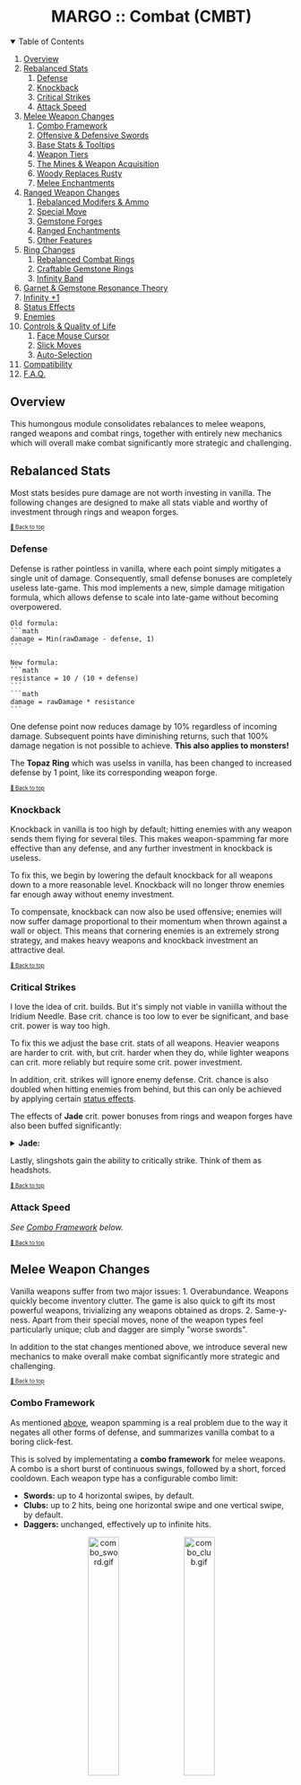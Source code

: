 ﻿<div align="center">

# MARGO :: Combat (CMBT)

</div>

<!-- TABLE OF CONTENTS -->
<details open="open" align="left">
<summary>Table of Contents</summary>
<ol>
	<li><a href="#overview">Overview</a></li>
	<li>
		<a href="#rebalanced-stats">Rebalanced Stats</a>
		<ol>
			<li><a href="#defense">Defense</a></li>
			<li><a href="#knockback">Knockback</a></li>
			<li><a href="#critical-strikes">Critical Strikes</a></li>
			<li><a href="#attack-speed">Attack Speed</a></li>
		</ol>
	</li>
	<li>
		<a href="#melee-weapon-changes">Melee Weapon Changes</a>
		<ol>
			<li><a href="#combo-framework">Combo Framework</a></li>
			<li><a href="#offensive--defensive-swords">Offensive & Defensive Swords</a></li>
			<li><a href="#base-stats--tooltips">Base Stats & Tooltips</a></li>
			<li><a href="#weapon-tiers">Weapon Tiers</a></li>
			<li><a href="#the-mines--weapon-acquisition">The Mines & Weapon Acquisition</a></li>
			<li><a href="#woody-replaces-rusty">Woody Replaces Rusty</a></li>
			<li><a href="#melee-enchantments">Melee Enchantments</a></li>
		</ol>
	</li>
	<li>
		<a href="#ranged-weapon-changes">Ranged Weapon Changes</a>
		<ol>
			<li><a href="#rebalanced-modifiers--ammo">Rebalanced Modifers & Ammo</a></li>
			<li><a href="#special-move">Special Move</a></li>
			<li><a href="#gemstone-forges">Gemstone Forges</a></li>
			<li><a href="#ranged-enchantments">Ranged Enchantments</a></li>
			<li><a href="#other-features">Other Features</a></li>
		</ol>
	</li>
	<li><a href="#ring-changes">Ring Changes</a>
		<ol>
			<li><a href="#rebalanced-combat-rings">Rebalanced Combat Rings</a></li>
			<li><a href="#craftable-gemstone-rings">Craftable Gemstone Rings</a></li>
			<li><a href="#infinity-band">Infinity Band</a></li>
		</ol>
	</li>
	<li><a href="#garnet--gemstone-resonance-theory">Garnet & Gemstone Resonance Theory</a></li>
	<li><a href="#infinity-1">Infinity +1</a></li>
	<li><a href="#status-effects">Status Effects</a></li>
	<li><a href="#enemies">Enemies</a></li>
	<li><a href="#controls--quality-of-life">Controls & Quality of Life</a>
		<ol>
			<li><a href="#face-mouse-cursor">Face Mouse Cursor</a></li>
			<li><a href="#slic-moves">Slick Moves</a></li>
			<li><a href="#auto-selection">Auto-Selection</a></li>
		</ol>
	</li>
	<li><a href="#compatibility">Compatibility</a></li>
	<li><a href="#faq">F.A.Q.</a></li>
</ol>
</details>

## Overview

This humongous module consolidates rebalances to melee weapons, ranged weapons and combat rings, together with entirely new mechanics which will overall make combat significantly more strategic and challenging.

## Rebalanced Stats

Most stats besides pure damage are not worth investing in vanilla. The following changes are designed to make all stats viable and worthy of investment through rings and weapon forges.

<sup><sup>[🔼 Back to top](#margo--combat-cmbt)</sup></sup>

### Defense

Defense is rather pointless in vanilla, where each point simply mitigates a single unit of damage. Consequently, small defense bonuses are completely useless late-game. This mod implements a new, simple damage mitigation formula, which allows defense to scale into late-game without becoming overpowered.

	Old formula:
	```math
	damage = Min(rawDamage - defense, 1)
	```

	New formula:
	```math
	resistance = 10 / (10 + defense)
	```
	```math
	damage = rawDamage * resistance
	```

One defense point now reduces damage by 10% regardless of incoming damage. Subsequent points have diminishing returns, such that 100% damage negation is not possible to achieve. **This also applies to monsters!**

The **Topaz Ring** which was uselss in vanilla, has been changed to increased defense by 1 point, like its corresponding weapon forge.

<sup><sup>[🔼 Back to top](#margo--combat-cmbt)</sup></sup>

### Knockback

Knockback in vanilla is too high by default; hitting enemies with any weapon sends them flying for several tiles. This makes weapon-spamming far more effective than any defense, and any further investment in knockback is useless.

To fix this, we begin by lowering the default knockback for all weapons down to a more reasonable level. Knockback will no longer throw enemies far enough away without enemy investment.

To compensate, knockback can now also be used offensive; enemies will now suffer damage proportional to their momentum when thrown against a wall or object. This means that cornering enemies is an extremely strong strategy, and makes heavy weapons and knockback investment an attractive deal.

<sup><sup>[🔼 Back to top](#margo--combat-cmbt)</sup></sup>

### Critical Strikes

I love the idea of crit. builds. But it's simply not viable in vaniilla without the Iridium Needle. Base crit. chance is too low to ever be significant, and base crit. power is way too high.

To fix this we adjust the base crit. stats of all weapons. Heavier weapons are harder to crit. with, but crit. harder when they do, while lighter weapons can crit. more reliably but require some crit. power investment.

In addition, crit. strikes will ignore enemy defense. Crit. chance is also doubled when hitting enemies from behind, but this can only be achieved by applying certain [status effects](#status-effects).

The effects of **Jade** crit. power bonuses from rings and weapon forges have also been buffed significantly:

<details>
<summary><b>Jade:</b></summary>

**+10% -> +50% crit. power.**

<font size="2">A 10% boost to crit. power is a 10% damage boost that *only* applies to crits. To put that in perspective, only when the player has 100% crit. chance then they will receive an overall 10% boost to damage. It should be clear that this is complete garbage next to a Ruby Ring, which straight up grants a 10% boost to damage, *all the time*. At 50% crit. power, the Jade Ring becomes a better choice than the Ruby Ring if the player has at least 20% crit. chance, which should be attainable by any weapon type given an appropriate build. Above that threshold, Jade Rings become even stronger.</font>
</details>

Lastly, slingshots gain the ability to critically strike. Think of them as headshots.

<sup><sup>[🔼 Back to top](#margo--combat-cmbt)</sup></sup>

### Attack Speed

*See [Combo Framework](#combo-framework) below.*

<sup><sup>[🔼 Back to top](#margo--combat-cmbt)</sup></sup>

## Melee Weapon Changes

Vanilla weapons suffer from two major issues:
	1. Overabundance. Weapons quickly become inventory clutter. The game is also quick to gift its most powerful weapons, trivializing any weapons obtained as drops.
	2. Same-y-ness. Apart from their special moves, none of the weapon types feel particularly unique; club and dagger are simply "worse swords".

In addition to the stat changes mentioned above, we introduce several new mechanics to make overall make combat significantly more strategic and challenging.

<sup><sup>[🔼 Back to top](#margo--combat-cmbt)</sup></sup>

### Combo Framework

As mentioned [above](#knockback), weapon spamming is a real problem due to the way it negates all other forms of defense, and summarizes vanilla combat to a boring click-fest.

This is solved by implementating a **combo framework** for melee weapons. A combo is a short burst of continuous swings, followed by a short, forced cooldown. Each weapon type has a configurable combo limit:
	
- **Swords:** up to 4 horizontal swipes, by default.
- **Clubs:** up to 2 hits, being one horizontal swipe and one vertical swipe, by default.
- **Daggers:** unchanged, effectively up to infinite hits.

<div align="center">

<img src="https://gitlab.com/daleao/modular-overhaul/-/raw/main/resources/screenshots/combo_sword_small.gif" alt="combo_sword.gif" width="33%">
<img src="https://gitlab.com/daleao/modular-overhaul/-/raw/main/resources/screenshots/combo_club_small.gif" alt="combo_club.gif" width="33%">
</div>

To reduce the cooldown between combos you may consider investing in **Emerald** rings and weapon forges. They will also increase the speed of every single attack frame (instead of only the last one as in vanilla). This fixes the attack speed stat and makes it a worthy investment.

<sup><sup>[🔼 Back to top](#margo--combat-cmbt)</sup></sup>

### Offensive & Defensive Swords

In the vanilla game code one can find traces of an abandoned fourth weapon type: **Stabbing Swords**. This module re-implements stabbing swords into the game, splittng all vanilla swords between **offensive** and **defensive** archetypes.

Defensive swords retain the vanilla parry special move. Parry damage is changed to increase by 10% for every defense point, giving defense bonuses some extra offensive value. Note that this defensive move will be paramount to survive in between your combos!

Offensive swords, meanwhile, gain a bran new stabbing thrust move. This move allows quick repositioning while granting invincibility frames. If used while hovering over an enemy, the farmer will attempt to home in on the enemy, turning if necessary. You can always manually turn mid-dash by inputting a perpendicular directional command.

By default, the Galaxy Sword and Infinity Blade are both of the Defensive type, but you can change them into Offensive swords or back at any time, once a day, by taking them to the Sand Pillars.

For any other sword (included modded), the type can be changed by adding or removing it from the stabbing swords list in the config json (not available in GMCM).

<div align="center">

<img src="https://github.com/daleao/modular-overhaul/blob/main/resources/screenshots/stabbing_special.gif?raw=true" alt="stabbing_special.gif" width="67%">
</div>

<sup><sup>[🔼 Back to top](#margo--combat-cmbt)</sup></sup>

### Base Stats & Tooltips

Having discussed all of the stat changes, as well as the new weapon type, we can now describe the new base stats for each weapon type, designed to more clearly distinguish a playstyle for type:

- **Clubs** are heavy-hitting but unreliable. They are imprecise and sluggish, but offer the highest knockback and damage-potential, and have the widest hitbox. Their difficulty to maneuver makes them rarely hit critical strikes, but cause significant damage when they do.
- **Daggers** are quick, nimble and precise. Their hitbox is short and narrow, but can be spammed with no downtime. They are by far the easiest weapon with which to hit critical strikes, but too small to cause significant damage. With the addition of [Status Effects](#status-effects), all daggers have a chance to cause **Bleeding**.
 - **Offensive Swords** are balanced weapons. They swing faster than clubs, and in a wider area than daggers. They are otherwise unremarkable, offerring average damage, knockback, crit. chance and power.
 - **Defensive Swords** are big and heavy, which makes them suitable for personal defense, but also makes them slower. They are somewhere between a club and an offensive sword, with a slightly wider hitbox than the latter.

Along with these stat changes, weapon tooltips have also been significantly improved, offering much better clarity. Instead of a cryptic "+1" to Speed or Weight, you will now see "+10% Attack Speed" or "+10% Knockback". You may also configure the tooltips to show **absolute** or **relative** stats; the former displays straight-forward raw stats, while the latter displays percentages **based on the weapon type's base stats**. The new tooltips also display weapon forges as gemstone sockets instead of the generic vanilla "Forged x/3" text.

<div align="center">

⚠ *Note that, while this mod does not touch non vanilla weapons, they will still be affected by the newer tooltips. If you play with mods like Ridgeside Village which add new weapons, you  will notice that they have absurdly high stats. This is not a bug. Those weapons are broken by design, and I just pulled the curtains. You're welcome.* ⚠
</div>

### Weapon Tiers

Now that the weapon types have been addressed, we need to rebalance the weapons themselves. However, due to the sheer amount of weapons in vanilla, manually adjusting the damage of each one is simply not feasible. We find a better solution, inspired by MMO's and looter RPGs, by assigning all weapons to a [color-coded tier][tropes:color-coded].

<div align="center">

<font color="red"><b>❗ The following changes apply only to vanilla weapons. ❗</b></font>

<img src="https://gitlab.com/daleao/modular-overhaul/-/raw/main/Modules/Combat/resources/readme/tiers.png" alt="tiers">
</div>

<br>

All weapons up to and including the Epic tier have randomized damage, determined the moment they are dropped, and scaled to your Mine progression. This way, players can always continue to loot stronger weapons; all weapons can be useful, and no specific weapon is ever trivialized. Higher-tier weapons will tend to be stronger than lower-tiered ones, but that may not always be the case.

<div align="center">

<img src="https://gitlab.com/daleao/modular-overhaul/-/raw/main/resources/screenshots/color-coded.gif" alt="color-coded.gif" width="67%">
</div>


**Mythic** weapons are unique or extremely rare. They are usually quest rewards or very rare monster drops, and tend to carry intrinsic perks in addition to higher-than-average stats. In exchange, they cannot receive Prismatic Shard enchantments at the forge.

The known Mythic weapons are:

<div align="center">

| Weapon | Type | Effects |
| ------ | ---- | ------- |
| ![](./resources/readme/yetitooth.png) Yeti Tooth | Defense Sword | Can cause Chilled status.* |
| ![](./resources/readme/neptuneglaive.png) Neptune Glaive | Defense Sword | Like a crashing wave, deals heavy knockback. |
| ![](./resources/readme/obsidianedge.png) Obsidian Edge | Stabbing Sword | Can cause Bleeding.* |
| ![](./resources/readme/lavakatana.png) Lava Katana | Stabbing Sword | Can cause Burning.* |
| ![](./resources/readme/insecthead.png) Insect Head | Dagger | Damage depends on the number of slain bugs. |
| ![](./resources/readme/iridiumneedle.png) Iridium Needle | Dagger | Always critically strikes. |
</div>

<font size="1">\* *Status effects are explained [further below](#status-effects).*</font>

**Masterwork** weapons are relics of the Dwarven race, crafted from long-lost materials. To obtain them you will need to uncovering the **Dwarvish Blueprints**, and kindly ask [a skilled blacksmith](https://stardewvalleywiki.com/Clint) to make sense of them. Having done so, the only thing left will be hunting down the materials:

| Weapons | Description | Material | Source |
| ------- | ----------- | -------- | ------ |
| ![](./resources/readme/elven_set.png) Elven | Quick, nimble weapons enchanted with forest magic which grants them high reach and knockback. | ![](./resources/readme/elderwood.png) Elderwood | [Scavenger Hunts](../Professions) |
| ![](./resources/readme/dwarven_set.png) Dwarven | Large, bulky weapons. They grant high defense and knockback, but reduce speed. | ![](./resources/readme/dwarvenscrap.png) Dwarven Scrap Metal | Volcano Chests |
| ![](./resources/readme/dragontooth_set.png) Dragontooth | Light and sharp, granting the highest raw damage out of any weapon in the game. | ![](./resources/readme/dragontooth.png) Dragon Tooth | Volcano Chests, Dragon Skeletons |

Masterwork weapons can only be obtained if the Dwarven Legacy setting is enabled.

<div align="center">

<img src="https://gitlab.com/daleao/modular-overhaul/-/raw/main/resources/screenshots/dwarvish_crafting.gif" alt="dwarvish_crafting.gif" width="67%">
</div>

Finally, the **Legendary** tier will be explained further down in [its own section](#infinity-1).

<sup><sup>[🔼 Back to top](#margo--combat-cmbt)</sup></sup>

### The Mines & Weapon Acquisition

Having rebalanced the weapons themselves, we need to do something about how they are obtained. As we mentioned previously, the vanilla game makes it easy to stockpile fodder weapons, to the point they become nothing more than inventory clutter and a nuisance.

A new weapon should be an exciting prospect. And to acheive that, this module removes all weapons from Mine chests, instead replacing them with valuable consumables and other valuables. In order to obtain new weapons, players will have to fight for monster drops, or get lucky with breakable containers. Monster-dropped weapons are rare, but are often much stronger.

Every few Mine levels, a new tier of weapons will also become available for sale at the Adventurer's Guild. These for-sale weapons, however, have fixed and significantly weaker stats.

### Woody Replaces Rusty

So far we've solved a lot of vanilla problems. But now we reach the most egregious: the very awkward "upgrade" from the starting Rusty Sword to the Wooden Blade. Why would Marlon be mocking about with a rusty weapon anyway?

ConcernedApe originally intended for the Rusty Sword to be upgraded to the Dark Sword, then Holy Blade, and finally Galaxy Sword. In our discussion of the [legendary weapons](#infinity-1) further below we will see how this has been reimplemented a little differently. In our case, we will not need the Rusty Sword, and so it has been removed entirely, and replaced by a Wooden Blade instead.

<sup><sup>[🔼 Back to top](#margo--combat-cmbt)</sup></sup>

### Melee Enchantments

Fresh new weapons require fresh new enchantments! Vanilla enchantments have been completely replaced, hopefully providing more interesting gameplay options.

| Name      | Effect |
| --------- | -------|
| Haymaker | *Unchanged from vanilla.* |
| Blasting | Accumulates and stores half of the damage from enemy hits (before mitigation). If enough damage is accumulated, the next special move releases that damage as an explosion. |
| Bloodthirsty | Enemy takedowns recover some health proportional to the enemy's max health. Excess healing is converted into a shield for up to 20% of the player's max health, which slowly decays after not dealing or taking damage for 25s. |
| Carving | Attacks on-hit reduce enemy defense by 1 (continuing below zero). Removes the armor from Armored Bugs and de-shells Rock Crabs. |
| Cleaving | Attacks on-hit spread 60% - 20% (based on distance) of the damage to other enemies around the target. |
| Energized | Moving and attacking generates energy. When fully-energized, the next attack causes an electric discharge, dealing heavy damage in a large area. |
| Mammonite | Attacks that would leave an enemy below 10% max health immediately execute the enemy, converting the remaining health into gold. This threshold increases by 1% with each consecutive takedown, resetting when you take damage.* |
| Steadfast | Can no longer critically strike, but multiplies base damage by a factor of crit. power. |
| Wabbajack | Causes unpredictable effects.** |

<font size="1">

\* *Hard caps at 1000 HP. To prevent cheesing boss monsters from expansion mods, this is implemented as a percentage chance per hit, with the chance being near-zero close to the 1000 HP hard cap and near 100% for regular monsters.*

\** *Examples: damage or heal the enemy; decrease or increase the enemie's stats; transfigure into a different enemy, creature or any random item (note: this can spawn illegal items).*
</font>

<sup><sup>[🔼 Back to top](#margo--combat-cmbt)</sup></sup>

## Ranged Weapon Changes

Ranged weapons are actually quite strong in vanilla, mainly because ammo's deal insane damage. They are also clunky and boring, however, since ranged combat is very unidimensional.

<sup><sup>[🔼 Back to top](#margo--combat-cmbt)</sup></sup>

### Rebalanced Modifiers & Ammo

Because slingshots [can now critically strike](#critical-strikes), and considering also the addition of [two new slingshot tiers](#infinity-1), we need to tone down their base modifiers to compensate:

- The **Master Slingshot** now deals 50% more damage than the basic slingshot (instead of double). It also increases base knockback by 10%.
- The **Galaxy Slingshot** deals 100% more damage than the basic slingshot (instead of quadruple). It also increases base knockback by 20%.
- The **Infinity Slingshot** caps at 150% extra damage, and a knockback bonus of 25%.

The following ammos have also been tweaked for a bit more immersion and balance:
<details>
<summary>Coal: 15 damage >> 2 damage</summary>

Have you ever held a piece of coal? That stuff is brittle, and weaker than raw wood, so the damage has been reduced accordingly. Not that anybody uses this as ammo anyway.
</details>

<details>

<summary>Explosive Ammo: 20 damage >> 2 damage</summary>

Explosive ammo is meant to be used as a mining utility. There's no reason it should also replace your regular ammo. The explosion damage has not been changed. *Combine it with the [Rascal](../Professions) to efficiently switch between different ammo.*
</details>

The following new ammos have also been added:
- Radioactive Ore: 80 damage
- Gemstones (Ruby, Emerald, etc.): 40 damage
- Prismatic Shard: 60 damage
- Diamond: 100 damage

<sup><sup>[🔼 Back to top](#margo--combat-cmbt)</sup></sup>

### Special Move

Pressing the action button will engage gatling mode, enabling auto-fire for up to 3 seconds as long as you keep holding the action key.

<sup><sup>[🔼 Back to top](#margo--combat-cmbt)</sup></sup>

### Gemstone Forges

Gemstone forges cannot directly be applied to slingshots. But, as seen above, gemstones can be equipped as ammo, and will function as a forge while equipped, applying all corresponding effects. With the [Rascal](../Professions) profession, you may slot up to two gemstones at a time to possibly achieve a level-2 forge.

### Ranged Enchantments

It is significantly harder to create interesting ranged effects compared to melee. Still, the following new enchantments will hopefully be as attractive as the melee ones:

| Name       | Effect |
| ---------- | -------|
| Energized | Moving and shooting generates energy. When fully-energized, the next projectile carries an electric charge, which discharges dealing heavy damage when it hits an enemy. |
| Freljord | Progressively chill enemies on hit for 2 seconds, freezing after stacking 3 times. |
| Quincy | Attacks fire an energy projectile if no ammo is equipped. The projectile is stronger at lower health. Only works when enemies are nearby.* |
| Runaan | Summons two phantom copies of the fired projectile. The phantoms automatically aim at the nearest enemy after a short delay. Only works when enemies are nearby.** |

<font size="1">

\* *Quincy projectile cannot crit nor knock back enemies, but is affected by damage modifiers. Below 2/3 max health, the projectile gains a 50% damage boost, increasing to 100% when below 1/3 (the projectile will change color to reflect these improvements). If [PRFS](../Professions) is enabled and the player has the Rascal profession, Quincy projectiles can be fired even if a different ammo is equipped in the second ammo slot. If the second ammo is a Ruby gemstone, the 10% damage boost will be applied as normal. If the player also has the Desperado profession, the Quincy projectile's size will be increased proportionally by overcharge **instead of** its velocity.*

\** *Additional projectiles inherit 40% of the main projectile's damage, but 100% of its crit. chance, crit. power, knockback and overcharge.*
</font>

<sup><sup>[🔼 Back to top](#margo--combat-cmbt)</sup></sup>

### Other Features

#### Removed Grace Period

Vanilla slingshots are unable to hit enemies in close-range of the player; these shots will fly straight through them. In order to make slingshots less clunky and significantly more reliable to use, this mod optionally removes this limitation.

#### Snowballs

Standing in a snowy tile with an empty slingshot will allow the player to fire a snowball. The snowball projectile deals no significant damage; this is meant as a fun little flavor feature.

<sup><sup>[🔼 Back to top](#margo--combat-cmbt)</sup></sup>

## Ring Changes

Only a fool would *not* use a vanilla Iridium Band on every ring slot; it's a free 3-in-1 ring that can also be combined with a fourth. This essentially locks players into pure damage builds, leaving all remaining combat rings unused. We will address these issues by rebalancing some rings and completely overhauling the Iridium Band.

<sup><sup>[🔼 Back to top](#margo--combat-cmbt)</sup></sup>

### Rebalanced Combat Rings

This following rings have been changed:
- **Warrior Ring:** ~~Chance of giving the Warrior Energy~~ (attack +10 for 5s) ~~buff after slaying a monster.~~ -> Gain a progressively higher attack bonus as you slay enemies (every 3 enemies increases attack by 1), which falls off gradually after some time out of combat.
- **Ring of Yoba:** ~~Chance of giving the Yoba's Blessing~~ (invincible for 5s) ~~buff after taking damage.~~ -> Taking damage that would leave you below 30% health instead grants a shield that absorbs up to 50% of your maximum health for 30s. Cannot be used again until health is fully recovered.
- **Savage Ring:** ~~+2 Speed for 3s after slaying a monster.**~~ -> Gain a rapidly decaying Speed buff after slaying a monster.
- **Ring of Thorns:** Can cause Bleeding* (in addition to reflected damage).

<font size="1">\* *Status effects are explained [further below](#status-effects).*</font>

<sup><sup>[🔼 Back to top](#margo--combat-cmbt)</sup></sup>

### Craftable Gemstone Rings

All gemstone rings are now craftable at various levels of the Combat skill, requiring the corresponding gemstone and a type of metal bar:

<div algin="center">

| Ring       | Ingredient | Combat Level |
| ---------- | ---------- | ------------ |
| Amethyst   | Copper Bar | 2 |
| Topaz      | Copper Bar | 2 |
| Aquamarine | Iron Bar   | 4 |
| Jade       | Iron Bar   | 4 |
| Ruby       | Gold Bar   | 6 |
| Emerald    | Gold Bar   | 6 |
| Garnet     | Gold Bar   | 7 |
</div>

This addition accompanies some visual changes to each ring to match the color of the required metal bar.

### Infinity Band

Initially, a newly crafted Iridium Band will grant no effects at all; It's merely an ordinary band made of iridium. Only with access to the Forge will you be able to awaken its true form by infusing it with a Galaxy Soul, transforming it into an **Infinity Band**.

<div align="center">

<img src="https://gitlab.com/daleao/modular-overhaul/-/raw/main/resources/screenshots/infinity_band.gif" alt="infinity_band.gif" width="67%">
</div>

The Infinity Band likewise does nothing on its own, but it serves as a vessel for up to 4 gemstones of your choice. To add a gemstone to the Infinity Band, you must fuse it with a corresponding gemstone ring at the Forge. The same type of gemstone can be added more than once, compounding the effect. Alternatively, combining different gemstones may lead to powerful [resonances](#garnet--gemstone-resonance-theory).

The Infinity Band cannot be combined with any non-gemstone ring. In most cases, this means that players will now be forced to choose between power and utility, and to strategically carry different types of rings for different situations.

<sup><sup>[🔼 Back to top](#margo--combat-cmbt)</sup></sup>

## Garnet & Gemstone Resonance Theory

To compensate for the [removal of vanilla Acrobat profession](../Professions), this mod introduces a seventh gemstone, the **Garnet**, which can be mined upwards of Mine level 80. Socketed to a ring or a weapon, it will grant 10% cooldown reduction to special moves. [As described above](#craftable-gemstone-rings), the Garnet Ring is craftable at Combat level 7.

With the addition of Garnet, the seven gemstones together form a [Diatonic Scale](https://en.wikipedia.org/wiki/Diatonic_scale):

<div align="center">

<img src="https://gitlab.com/daleao/modular-overhaul/-/raw/main/Modules/Combat/resources/readme/diatonic.png" alt="diatonic_gemstone_scale.png" width="45%">
</div>

<br>

<div align="center">
<font size="1"><i>The Diatonic Gemstone Scale. The dashed lines show the Tertian Tetrads rooted in Ruby (red) and Aquamarine (blue).</i></font>
</div>

<br>

Beginning at the top, the scale progresses clockwise and is cyclic; i.e., after **Rb** comes **Aq**, **Am**, and so on until **Tp**, before again repeating **Rb**.

### Intervals

Like strings in a guitar, each gemstone has a characteristic vibration. When two gemstones are placed side-by-side, these vibrations overlap, causing [interference](https://en.wikipedia.org/wiki/Wave_interference) patterns that can be constructive or destructive. In other words, certain gemstone pairs may amplify each other, while others may instead dampen each other.

A pair of gemstones forms an [Interval](https://en.wikipedia.org/wiki/Interval_(music)). As the name implies, this is simply the distance between the two gemstones in the Diatonic Scale. A distance of 1 is known as a **Second** interval (e.g., from **Rb** to **Aq**), a distance of 2 is known as a **Third** interval (e.g., from **Aq** to **Ga**), and so on. One full rotation of the circle is called an [Octave](https://en.wikipedia.org/wiki/Octave), or [Unisons](https://en.wikipedia.org/wiki/Unison) (an interval of zero), denoting the interval between a gemstone and itself.

Notice that, because the scale is cyclic, certain intervals are complementary. For instance, a **Sixth** (e.g., `Rb - Jd`) is a just a **Third** counted backwards (`Jd - Rb`). Likewise for **Second** and **Seventh**. These intervals are essentially equivalent, as shown by their resonances. The **Fourth** and **Fifth**, while also a complementary pair, are an exception to this rule, and result in different resonances (this is due to some over-simplifications from real life Music Theory).

As a rule of thumb, stones that are positioned farthest from each other in the scale will resonate more strongly, while those positioned adjacent to each other will dissonate. Gemstones do no resonate with themselves.

<div align="center">

| Interval | Resonance | Examples |
| -------- | --------- | -------- |
| Second   | -12.5%    | `Rb - Aq`, `Am - Ga`, `Ga - Em` |
| Third    | 16.6%     | `Rb - Am`, `Am - Em`, `Ga - Jd` |
| Fourth   | 33.3%     | `Rb - Ga`, `Am - Jd`, `Ga - Tp` |
| Fifth    | 50%       | `Rb - Em`, `Am - Tp`, `Ga - Rb` |
| Sixth    | 16.6%     | `Rb - Jd`, `Am - Rb`, `Ga - Aq` |
| Seventh  | -12.5%*   | `Rb - Tp`, `Am - Aq`, `Ga - Am` |
| Octave   | Ø         | `Rb - Rb`, `Am - Am`, `Ga - Ga` |
</div>

### Chords

Multiple intervals can be combined to make [Chords](https://en.wikipedia.org/wiki/Chord_(music)). A chord represents the complex harmonies that arise from all possible intervals between multiple gemstones. Up to 4 gemstones can be placed in any given Infinity Band to produce one chord. The gemstone with the highest amplitude in a chord becomes the **Tonic**, or **Root**. All resonating chords emit light, the color and amplitude of which is determined by that Root.

Chords have also an associated **Richness**, which measures how "interesting" it is. A higher richness is achieved by more complex chords (i.e., avoiding repeated gemstones). The richest of all chords can also manifest **magnetism**.

**Chords will only consider gemstones in the same ring**; those from different Infinity Bands do not interact at all.

#### Monad Chords

A 1-note chord is called a **Monad**. A Monad results from up to 4 repeated gemstones. As it only contains Unisons, this chord offers no resonances, but achieves the highest single-stat total from any other chord. The Ruby Monad is shown below:

<div align="center">

<img src="https://gitlab.com/daleao/modular-overhaul/-/raw/main/resources/screenshots/monad.png" alt="monad.png" width="33%">
</div>

As there are no resonances, Monad chords also do not emit light.

#### Dyad Chords

A 2-note chord is called a **Dyad**. A Dyad always contains 2 complementary intervals. Given the table above, it should be clear that the best possible Dyad is a I - V configuration, such as `Rb - Em`. This chord contains the intervals Fifth and Fourth (from the inverse, `Em - Rb`), resulting in a +50% resonance for Rb and +33.3% for Em. A double `I - I - V - V` chord is called a [Power Chord](https://en.wikipedia.org/wiki/Power_chord); the simplest possible chord (and a staple of rock music). The Ruby Power Chord is shown below:

<div align="center">

<img src="https://gitlab.com/daleao/modular-overhaul/-/raw/main/resources/screenshots/dyad.png" alt="dyad.png" width="33%">
</div>

On the other hand, a `I - II` configuration, like `Aq - Am`, contains the intervals Second and Seventh (from the inverse, `Am - Aq`), resulting in a strong dissonance, and a dampening of both gemstones.

#### Triad Chords

A 3-note chord is called a **Triad**. A Triad always contains 9 intervals. There are many possible Triad combinations, but only one that avoids dissonances: the [Tertian](https://en.wikipedia.org/wiki/Tertian). A Tertian chord is formed by stacking sequential Third intervals. Notice that the Third of a Third is simply a Fifth (look at a wheel above to convince yourself of this). This means that a Tertian Triad is actually the configration `I - III - V`. 
The Ruby Tertian Triad is shown below:

<div align="center">

<img src="https://gitlab.com/daleao/modular-overhaul/-/raw/main/resources/screenshots/triad.png" alt="triad.png" width="33%">
</div>

Notice also that, due to the cyclic nature of the scale, the `I - III - V` configuration is equivalent to a "shifted" `I - IV - VI`. Take for instance the example of `Em - Rb - Am`, which is a `I - IV - VI` configuration; if we shift all notes one position to the left, then the chord becomes `Rb - Am - Em`, which is a `I - III - V` configuration. The shifting around of notes is known as [Transposition](https://en.wikipedia.org/wiki/Transposition_(music)). This does not change the chord, but allows us to see it from a different perspective.

#### Tetrad Chords

Finally, a 4-note chord is called a **Tetrad**. A Tetrad always contains 16 intervals in total, which makes it impossible find a configuration that avoids any dissonances. But this is okay; if we extend the Tertian Triad by adding another Third interval at the end, we achieve a **Tertian Tetrad**, or `I - III - V - VII` (the `VII` is the Third of the `V`). In this special case, the dissonant Seventh interval becomes resonant, adding +12.5% resonance instead of subtracting it. The Tertian Tetrad achieves the highest possible total resonance, though it forces the distribution of these bonuses among 4 different stats. The Ruby Tertian Tetrad is shown below:

<div align="center">

<img src="https://gitlab.com/daleao/modular-overhaul/-/raw/main/resources/screenshots/tetrad.png" alt="tetrad.png" width="33%">
</div>

There is no "optimal" gemstone combination. Simple chords are optimal for single-stats, while more complex chords are optimal in terms of resonance. It is up to the player to choose what fits best for the desired build.

### Weapon Forges

If the player's currently held weapon contains forged gemstones, resonating chords from equipped Infinity Bands will also amplify all gemstone forges matching the chord's root note. Note that forged gemstones do not form chords themselves nor share any of the same resonance and dissonance mechanics from Infinity Bands described above.

<br>

<div align="center">

*It is my hope that this mechanic will encourage experimentation, and also teach some basic Music Theory.*
</div>

<sup><sup>[🔼 Back to top](#margo--combat-cmbt)</sup></sup>

## Infinity +1

Finally we arrive at the discussion of Legendary weapons, and the most interesting feature of this module.

<div align="center">

<img src="https://gitlab.com/daleao/modular-overhaul/-/raw/main/Modules/Combat/resources/readme/infinity.png" alt="cursed_event.png">
</div>

According to [TV Tropes Wiki][tropes:infinity+1], an Infinity +1 sword is "not only the most powerful of its kind [...] , but its power is matched by how hard it is to acquire". The vanilla Infinity weapons do not quite fit that definition. Let's fix that, shall we?

To obtain your first Galaxy weapon, as in vanilla you must first unlock the desert, acquire a Prismatic Shard and offer it to the Three Sand Sisters. Unlike vanilla, however, the weapon will not materialize out of thin air, but will be shaped out of a configurable amount of Iridium Bars (10 by default), which must be in your inventory. This will prevent a lucky Prismatic Shard drop from the Mines or a Fishing Chest from instantly rewarding one of the strongest weapons in the game before the player has even set foot in the Skull Caverns. Now, some venturing into the Skull Caverns is required.

Subsequent Galaxy weapons will no longer be available for purchase at the Adventurer's Guild; one full set, including the slingshot, can now be acquired at the desert, but each weapon will require a larger stack of Prismatic Shards. The order in which the weapons are obtained can be influenced by placing the desired weapon type at the top of the top of the backpack.

Upgrading to Infinity is now a much more involved task, requiring the player to prove they have a virtuous and heroic soul. Doing so will require completion of a new questline revolving around the cursed sword, the Blade of Ruin.

In the interest of avoiding spoilers, the details of the quest can be found hidden in the [FAQ](#faq).

<div align="center">

<img src="https://gitlab.com/daleao/modular-overhaul/-/raw/main/resources/screenshots/cursed_event.png" alt="cursed_event.png" width="67%">
</div>

In return for all that extra work, the Infinity weapons have extra perks:    
1. +1 gemstone slot (4 total). *Keeping in mind that each gemstone has the potential to [resonate](#garnet--gemstone-resonance-theory).*
2. Small boost to the weapon's special move:
	* **Stabing Sword:** Increased dash distance.
	* **Defense Sword:** Parried enemies are dazed for 1 second.
	* **Dagger:** Quick-stab deal one additional hit.
	* **Club:** Smash AoE is 25% larger.
	* **Slingshot**: Auto-fire mode lasts for 1 additional second.
3. **Melee only:** while at full health, every swing fires a mid-range energy beam.

<div align="center">

<img src="https://gitlab.com/daleao/modular-overhaul/-/raw/main/resources/screenshots/infinity_beam.gif" alt="infinity_beam.gif" width="40%">
</div>

<sup><sup>[🔼 Back to top](#margo--combat-cmbt)</sup></sup>

## Status Effects

Taking inspiration from classic RPG and strategy games, this module adds a framework for causing various status conditions to enemies, described below:

| Status | Effect | Sources |
| ------ | ------ | ------- |
| Bleeding | Causes damage every second. Damage increases exponentially with each additional stack. Stacks up to 5x. Does not affect Ghosts, Skeletons, Golems, Dolls or Mechanical enemies (i.e., Dwarven Sentry). | Daggers, Obsidian Edge, Ring of Thorns |
| Burning | Causes damage equal to 1/16th of max health every 3 seconds, and reduces attack by half. Also causes enemies to move about more randomly. Does not affect fire enemies (i.e., Lava Lurks, Magma Sprites and Magma Sparkers). Insects burn 4x as quickly. Does not affect Magma Sprites or Lava Lurks | Lava Katana |
| Chilled | Reduces movement speed for the duration. If Chilled is inflicted again during this time, then applies Freeze for 5x the duration. Does not affect Ghosts or Skeleton Mage. | Yeti Tooth, Freljord Enchantment |
| Frozen | Cannot move or attack. The next hit during the duration deals triple damage and ends the effect. | Chill x2 |
| Poisoned | Causes damage equal to 1/16 of max health every 3s, stacking up to 3x. Does not affect Ghosts.| *Unused* |
| Slowed | Reduces movement speed for the duration. | Slime Ammo |
| Dazed | Cannot move or attack for the duration. | Enhanced Parry |

Durations depend on the source. These status conditions are exclusively applied to monsters, with two exceptions; a few player-applied status conditions are also tweaked to be more interesting and/or more consistent:

<div align="center">

| Status | Effects | Sources | Duration |
| ------ | ------- | ------- | -------- |
| Burnt | *Same as above.* | Magma Sparker | 15s |
| Frozen | *Same as above.* | Skeleton Mage | 5s |
| Jinxed | Defense -5. Prevents the use of special moves. | Shadow Shaman | 8s |
| ~~Weakness~~ Confusion | Causes unpredictable movement. | Blue Squid | 3s |
</div>

Most status conditions accompany neat new visual and/or sound effects.

<div align="center">

<img src="https://gitlab.com/daleao/modular-overhaul/-/raw/main/resources/screenshots/stun_animation.gif" alt="stun_animation.gif" width="67%">
</div>

<sup><sup>[🔼 Back to top](#margo--combat-cmbt)</sup></sup>

## Enemies

This mod can optionally randomize enemy stats to provide more dynamic encounters. Randomized stats are biased to the player's daily luck, introducing yet another layer to that mechanic. Visiting the Mines on unlucky days will now provide a truly brutal experience.

This mod also provides three sliders to tailor general combat difficulty. These sliders allow scaling monster health, attack and defense.

Finally, certain enemy hitboxes are also improved, and others have received small visual tweaks.

<sup><sup>[🔼 Back to top](#margo--combat-cmbt)</sup></sup>

## Controls & Quality of Life

This mod includes the following popular control-related features, often featured in other mods.

### Face Mouse Cursor
	
When playing with mouse and keyboard the farmer will always swing their weapon in the direction of the mouse cursor.

### Slick Moves

Swinging a weapon while running will preserve the player's momentum, causing them to drift in the direction of movement. This increases the player's mobility and makes combat feel more fast-paced. 

### Auto-Selection

If enemies are nearby, players can optionally choose a weapon, melee or ranged, to be equipped automatically.

<sup><sup>[🔼 Back to top](#margo--combat-cmbt)</sup></sup>

## Compatibility

<details>
<summary> 🟩 <b><font color="green">The following mods are compatible:</font></b> 🟩 </summary>

- Compatible with [Advanced Melee Framework][mod:amf] and related content packs, but I do not recommend using any with this module due to inconsistent or unbalanced special moves.
- Compatible with [Stardew Valley Expanded][mod:sve]﻿﻿ and will overwrite the changes to weapons stats from that mod, and also prevent Tempered Galaxy Weapons from appearing in shops. An optional FTM file is available to overwrite SVE's weapon spawns and prevent them from breaking this module's intended balance.
- Compatible with [Better Rings][mod:better-rings], and will use compatible textures if that mod is installed. Credits to [compare123](https://www.nexusmods.com/stardewvalley/users/13917800) for Better Rings-compatible textures.
- Compatible with [Simple Weapons][mod:simple-weapons], and will use compatible textures if that mod is installed.
- Compatible with [Vanilla Tweaks][mod:vanilla-tweaks], and will use compatible weapon textures if that mod is installed.
- Compatible with [Archery][mod:archery] and the accompanying [Starter Pack][mod:archery-starter-pack]. Install the misc. Archery Rebalance file for the complete experience.
- Compatible with [Better Crafting](https://www.nexusmods.com/stardewvalley/mods/11115).
- Compatible with [Wear More Rings](https://www.nexusmods.com/stardewvalley/mods/3214).
</details>

<details>
<summary> 🟥 <b><font color="red">The following mods are NOT compatible:</font></b> 🟥 </summary>

- While the Infinity Slingshot will appear in [CJB Item Spawner][mod:cjb-spawner], it will be incorrectly classified as a Melee Weapon and will be unusable if spawned in this way. This is due to CJB not recognizing non-vanilla slingshots. This likely will be fixed in game version 1.6.
- **Not** compatible with the likes of [Combat Controls][mod:combat-controls] or [Combat Controls Redux][mod:combat-controls-redux], as those features are already included in this and other modules.
- **Not** compatible with other mods that overhaul slingshots, such as [Better Slingshots][mod:better-slingshots] or [Enhanced Slingshots][mod:enhanced-slingshots].
- Weapon rebalance features are **not** compatible with other mods that introduce new weapon types or rebalance weapon stats, such as [Angel's Weapon Rebalance][mod:angels-rebalance].
- New enchantments are **not** compatible with other mods that introduce new enchantments, such as [Enhanced Slingshots][mod:enhanced-slingshots].
- Ring features are **not** compatible with other mods with similar scope, including [Combine Many Rings][mod:combine-many-rings], [Balanced Combine Many Rings][mod:balanced-many-rings] and, to an extent, [Ring Overhaul][mod:ring-overhaul]
- Other ring retextures will be lightly incompatible with the new Infinity Band, meaning there may be some visual glitches but otherwise no real issues.
</details>

<sup><sup>[🔼 Back to top](#margo--combat-cmbt)</sup></sup>

## F.A.Q.

<details>
<summary><b>How do I unlock the Dwarven relic weapons?</b></summary>

Have the Dwarvish Translation Guide and at least 6 hearts with Clint, then enter Clint's shop once you have found the first Dwarvish Blueprint. A short cutscene should play, and you will have to wait a random number of days (the higher your friendship points, the shorter the wait). Afterwards, speak to Clint again to unlock the **Forge** option.
</details>

<details>
<summary><b>Where can I find the Dwarvish Blueprints?﻿</b></summary>

They can be found in the exactly the same place as their corresponding weapons would be found in Vanilla (i.e., Volcano chests). The only exception are the Elven blueprints, which can only be obtained from Scavenger Hunts (requires the [Professions](../Professions) module). The corresponding crafting materials are also obtained in the exact same way, as described above in the Weapons section.
</details>

<details>
<summary><b>Why is my Primatic Shard not turning into a Galaxy Sword?</b></summary>

You have the Hero Quest option enabled, and you forgot to bring Iridium Bars.
See section [Infinity +1](#infinity-1).
</details>

<details>
<summary><b>Where can I find the Blade of Ruin?</b></summary>

At the end of the single-floor [Quarry Mine](https://stardewvalleywiki.com/Quarry_Mine) from the statue of the Grim Reaper.
</details>

<details>
<summary><b>What is the Blade of Ruin's curse?</b></summary>

The Blade of Ruin will grow progressively stronger by cosuming enemies; every 5 enemies slain increases its attack power by 1 point. As it grows stronger, however, it will also begin to consume your own energy, dealing damage-over-time while held. At the same time, the Blade has a nasty habit of auto-equipping itself; the stronger the Blade, the more damage you will suffer, and the more often it will auto-equip itself.

Should you choose to ignore these side-effects and continue to strengthen the Blade, you will eventually become unable to use other weapons, and be forced to engage combat with 1 HP.

But fret not, for once a day you may pray to the Altar of Yoba to reduce the intensity of the curse.

</details>

<details>
<summary><b>How do I lift the Ruined Blade's curse?</b></summary>

To begin the quest, you must slay at least 50 enemies with the Blade equipped, prompting the Wizard to invite you over for a chat. To complete this initial quest, simply interact with the Yoba altar and exhaust all possible dialogue choices.
You will then be asked to prove your virtues:
- Prove your Honor, Compassion and Wisdom by selecting certain responses during character heart events.
	- Alternatively, prove your Honor by respectfully returning the Mayor's shorts.
- Prove your Valor by completing monster eradication goals or persevering through long digs in the Mines.
	- **You must speak with Gil to complete an eradication goal.** *This is vanilla guys. I don't know why everybody seems to forget this.*
	- Alternatively, prove your Valor by reaching SVE's [Treasure Cave](https://stardew-valley-expanded.fandom.com/wiki/Treasure_Cave).
- Prove your Generosity by gifting NPCs a certain amount of gold in gifts, or by purchasing Community Upgrades from Robin.
 
Exact completion criteria will depend on your difficulty settings (you can see them in-game in the your quest journal). When you are ready, approach Yoba's altar in Pierre's house with the Blade in hand.
</details>

<details>
<summary><b>What are the IDs of heart events related the Blade of Ruin?</b></summary>

The following events provide chances to demonstrate your virtues. You can use these IDs in conjunction with the `debug ebi <id>` command to replay these events, provided that the Event Repeater mod is installed.

| ID      | Description           | Virtue |
| ------- | --------------------- | ------ |
| 7       | Maru 4 hearts         | Honor  |
| 16      | Pierre 6 hearts       | Honor  |
| 36      | Penny 6 hearts        | Honor  |
| 46      | Sam 4 hearts          | Honor  |
| 58      | Harvey 6 hearts       | Honor  |
| 100     | Kent 3 hearts         | Honor  |
| 288847  | Alex 8 hearts         | Honor  |
| 2481135 | Alex 4 hearts         | Honor  |
| 733330  | Sam 3 hearts          | Honor  |
| 8185291 | Sophia 2 hearts (SVE) | Honor  |
| 13      | Haley 6 hearts               | Compassion |
| 51      | Leah 4 hearts                | Compassion |
| 100     | Kent 3 hearts                | Compassion |
| 288847  | Alex 8 hearts                | Compassion |
| 502969  | Linus 0 hearts               | Compassion |
| 503180  | Pam 9 hearts                 | Compassion |
| 733330  | Sam 3 hearts                 | Compassion |
| 3910975 | Shane 6 hearts               | Compassion |
| 1000005 | Sebastian Mature Event (SVE) | Compassion |
| 1000013 | Caroline Mature Event (SVE)  | Compassion |
| 11      | Haley 2 hearts          | Wisdom |
| 21      | Alex 5 hearts           | Wisdom |
| 25      | Demetrius 3 hearts      | Wisdom |
| 34      | Penny 2 hearts          | Wisdom |
| 50      | Leah 2 hearts           | Wisdom |
| 56      | Harvey 2 hearts         | Wisdom |
| 97      | Clint 3 hearts          | Wisdom |
| 1000018 | Jodi Mature Event (SVE) | Wisdom |
| 1000021 | Jas Mature Event (SVE)  | Wisdom |
| 27      | Sebastian 6 hearts | Honor, Compassion or Wisdom  |
| 3219871 | Claire 2 hearts (SVE)   | Generosity |
</details>

<details>
<summary><b>How do I obtain Infinity weapons?</b></summary>

If the Hero Quest option enabled, Infinity weapons require also require forging a Hero Soul in adddition to the 3 Galaxy Souls.

<details>
<summary><i>To obtain a Hero Soul... (spoiler)</i></summary>

...unforge the Blade of Dawn.
</details>
</details>

<details>
<summary><b>How do I obtain other mythic weapons?</b></summary>

- **Neptune's Glaive:** Fishing Chests, same as Vanilla.
- **Yeti Tooth:** Dropped by enemies or crates in the icy section of the Mines.
- **Obsidian Edge:** Dropped from Shadow people in the dangerous Mines.
- **Lava Katana:** Dropped from certain enemies in Volcano Dungeon. Alternatively, from the Treasure Cave in Crimson Badlands.
</details>

<!-- MARKDOWN LINKS & IMAGES -->
[shield:common]: <https://img.shields.io/badge/Common-white?style=flat>
[shield:uncommon]: <https://img.shields.io/badge/Uncommon-green?style=flat>
[shield:rare]: <https://img.shields.io/badge/Rare-blue?style=flat>
[shield:epic]: <https://img.shields.io/badge/Epic-purple?style=flat>
[shield:mythic]: <https://img.shields.io/badge/Mythic-red?style=flat>
[shield:masterwork]: <https://img.shields.io/badge/Masterwork-orange?style=flat>
[shield:legendary]: <https://img.shields.io/badge/Legendary-gold?style=flat>
[shield:rb]: https://img.shields.io/badge/Ruby%20(Rb)-e13939?style=flat
[shield:aq]: https://img.shields.io/badge/Aquamarine%20(Aq)-2390aa?style=flat
[shield:am]: https://img.shields.io/badge/Amethyst%20(Am)-6f3cc4?style=flat
[shield:ga]: https://img.shields.io/badge/Garnet%20(Ga)-981d2d?style=flat
[shield:em]: https://img.shields.io/badge/Emerald%20(Em)-048036?style=flat
[shield:jd]: https://img.shields.io/badge/Jade%20(Jd)-759663?style=flat
[shield:tp]: https://img.shields.io/badge/Topaz%20(Tp)-dc8f08?style=flat

[mod:cjb-spawner]: <https://www.nexusmods.com/stardewvalley/mods/93> "CJB Item Spawner"
[mod:sve]: <https://www.nexusmods.com/stardewvalley/mods/3753> "Stardew Valley Expanded"
[mod:angels-rebalance]: <https://www.nexusmods.com/stardewvalley/mods/6894> "Angel's Weapon Rebalance"
[mod:combat-controls]: <https://www.nexusmods.com/stardewvalley/mods/2590> "Combat Controls - Fixed Mouse Click"
[mod:combat-controls-redux]: <https://www.nexusmods.com/stardewvalley/mods/10496> "Combat Controls Redux"
[mod:amf]: <https://www.nexusmods.com/stardewvalley/mods/7886> "Advanced Melee Framework"
[mod:vanilla-tweaks]: <https://www.nexusmods.com/stardewvalley/mods/10852> "Vanilla Tweaks"
[mod:simple-tweaks]: <https://www.nexusmods.com/stardewvalley/mods/16491> "Simple Weapons"
[mod:better-slingshots]: <https://www.nexusmods.com/stardewvalley/mods/2067> "Better Slingshots"
[mod:enhanced-slingshots]: <https://www.nexusmods.com/stardewvalley/mods/12763> "Enhanced Slingshots"
[mod:combine-many-rings]: <https://www.nexusmods.com/stardewvalley/mods/8801> "Combine Many Rings"
[mod:balanced-many-rings]: <https://www.nexusmods.com/stardewvalley/mods/8981> "Balanced Combine Many Rings"
[mod:ring-overhaul]: <https://www.nexusmods.com/stardewvalley/mods/10669> "Ring Overhaul"
[mod:better-rings]: <https://www.nexusmods.com/stardewvalley/mods/8642> "Better Rings"
[mod:combat-controls]: <https://www.nexusmods.com/stardewvalley/mods/2590> "Combat Controls - Fixed Mouse Click"
[mod:combat-controls-redux]: <https://www.nexusmods.com/stardewvalley/mods/10496> "Combat Controls Redux"
[mod:amf]: <https://www.nexusmods.com/stardewvalley/mods/7886> "Advanced Melee Framework"
[mod:enhanced-slingshots]: <https://www.nexusmods.com/stardewvalley/mods/12763> "Enhanced Slingshots"
[mod:archery]: <https://www.nexusmods.com/stardewvalley/mods/16767> "Archery"
[mod:archery-starter-pack]: <https://www.nexusmods.com/stardewvalley/mods/16768> "Archery Starter Pack"

[tropes:color-coded]: <https://tvtropes.org/pmwiki/pmwiki.php/Main/ColourCodedForYourConvenience> "Color-Coded for Your Convenience"
[tropes:infinity+1]: <https://tvtropes.org/pmwiki/pmwiki.php/Main/InfinityPlusOneSword> "Infinity +1"

[🔼 Back to top](#margo--combat-cmbt)